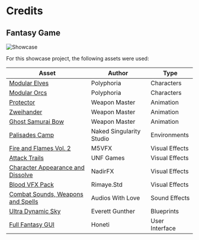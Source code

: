 # Credits

## Fantasy Game
<img src="sc_banner_01.png" alt="Showcase"/>

For this showcase project, the following assets were used:

| Asset                                   | Author                   | Type           |
|-----------------------------------------|--------------------------|----------------|
| [Modular Elves][1]                      | Polyphoria               | Characters     |
| [Modular Orcs][2]                       | Polyphoria               | Characters     |
| [Protector][3]                          | Weapon Master            | Animation      |
| [Zweihander][4]                         | Weapon Master            | Animation      |
| [Ghost Samurai Bow][5]                  | Weapon Master            | Animation      |
| [Palisades Camp][6]                     | Naked Singularity Studio | Environments   |
| [Fire and Flames Vol. 2][7]             | M5VFX                    | Visual Effects |
| [Attack Trails][8]                      | UNF Games                | Visual Effects |
| [Character Appearance and Dissolve][9]  | NadirFX                  | Visual Effects | 
| [Blood VFX Pack][10]                    | Rimaye.Std               | Visual Effects |
| [Combat Sounds, Weapons and Spells][11] | Audios With Love         | Sound Effects  |
| [Ultra Dynamic Sky][12]                 | Everett Gunther          | Blueprints     |
| [Full Fantasy GUI][13]                  | Honeti                   | User Interface |

[1]: https://www.fab.com/listings/fac610a0-4b3f-4db1-bbc6-613f3bf3abd8
[2]: https://www.fab.com/listings/c6a5fc52-cec7-4aaa-9e83-67646be9d74a
[3]: https://www.fab.com/listings/d553d073-bb65-41e8-b3cf-6dae6cf9c19c
[4]: https://www.fab.com/listings/8aa79d0e-0cf0-48e7-85e8-e4d45c50a1b9
[5]: https://www.fab.com/listings/e7ebf88e-1e08-4a51-bcac-d3e59c4f6426
[6]: https://www.fab.com/listings/17efc872-56e4-46b2-a084-135d2a97a39a
[7]: https://www.fab.com/listings/c5b0270a-a295-4644-a4be-42cb1e56a197
[8]: https://www.fab.com/listings/7c632170-0a3a-4ff2-9081-d18c8eb257e5
[9]: https://www.fab.com/listings/bbb5e26f-80e8-4e09-9363-508136bdbdbf
[10]: https://www.fab.com/listings/d6cce54e-79ba-493d-b919-172e5dc8577e
[11]: https://www.fab.com/listings/6efb6198-0c0d-4b7d-8fa1-c3edfe44bd96
[12]: https://www.fab.com/listings/84fda27a-c79f-49c9-8458-82401fb37cfb
[13]: https://www.fab.com/listings/dc5210c9-9659-47b9-9c23-bf8cc31e5d19